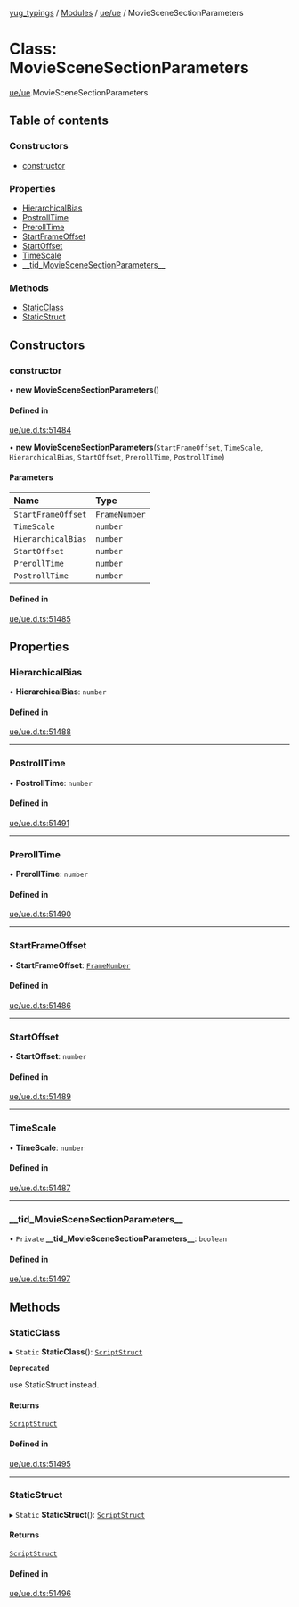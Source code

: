 [yug_typings](../README.md) / [Modules](../modules.md) / [ue/ue](../modules/ue_ue.md) / MovieSceneSectionParameters

# Class: MovieSceneSectionParameters

[ue/ue](../modules/ue_ue.md).MovieSceneSectionParameters

## Table of contents

### Constructors

- [constructor](ue_ue.MovieSceneSectionParameters.md#constructor)

### Properties

- [HierarchicalBias](ue_ue.MovieSceneSectionParameters.md#hierarchicalbias)
- [PostrollTime](ue_ue.MovieSceneSectionParameters.md#postrolltime)
- [PrerollTime](ue_ue.MovieSceneSectionParameters.md#prerolltime)
- [StartFrameOffset](ue_ue.MovieSceneSectionParameters.md#startframeoffset)
- [StartOffset](ue_ue.MovieSceneSectionParameters.md#startoffset)
- [TimeScale](ue_ue.MovieSceneSectionParameters.md#timescale)
- [\_\_tid\_MovieSceneSectionParameters\_\_](ue_ue.MovieSceneSectionParameters.md#__tid_moviescenesectionparameters__)

### Methods

- [StaticClass](ue_ue.MovieSceneSectionParameters.md#staticclass)
- [StaticStruct](ue_ue.MovieSceneSectionParameters.md#staticstruct)

## Constructors

### constructor

• **new MovieSceneSectionParameters**()

#### Defined in

[ue/ue.d.ts:51484](https://github.com/YugMetaverse/yug_typings/blob/b7d9b19/ue/ue.d.ts#L51484)

• **new MovieSceneSectionParameters**(`StartFrameOffset`, `TimeScale`, `HierarchicalBias`, `StartOffset`, `PrerollTime`, `PostrollTime`)

#### Parameters

| Name | Type |
| :------ | :------ |
| `StartFrameOffset` | [`FrameNumber`](ue_ue.FrameNumber.md) |
| `TimeScale` | `number` |
| `HierarchicalBias` | `number` |
| `StartOffset` | `number` |
| `PrerollTime` | `number` |
| `PostrollTime` | `number` |

#### Defined in

[ue/ue.d.ts:51485](https://github.com/YugMetaverse/yug_typings/blob/b7d9b19/ue/ue.d.ts#L51485)

## Properties

### HierarchicalBias

• **HierarchicalBias**: `number`

#### Defined in

[ue/ue.d.ts:51488](https://github.com/YugMetaverse/yug_typings/blob/b7d9b19/ue/ue.d.ts#L51488)

___

### PostrollTime

• **PostrollTime**: `number`

#### Defined in

[ue/ue.d.ts:51491](https://github.com/YugMetaverse/yug_typings/blob/b7d9b19/ue/ue.d.ts#L51491)

___

### PrerollTime

• **PrerollTime**: `number`

#### Defined in

[ue/ue.d.ts:51490](https://github.com/YugMetaverse/yug_typings/blob/b7d9b19/ue/ue.d.ts#L51490)

___

### StartFrameOffset

• **StartFrameOffset**: [`FrameNumber`](ue_ue.FrameNumber.md)

#### Defined in

[ue/ue.d.ts:51486](https://github.com/YugMetaverse/yug_typings/blob/b7d9b19/ue/ue.d.ts#L51486)

___

### StartOffset

• **StartOffset**: `number`

#### Defined in

[ue/ue.d.ts:51489](https://github.com/YugMetaverse/yug_typings/blob/b7d9b19/ue/ue.d.ts#L51489)

___

### TimeScale

• **TimeScale**: `number`

#### Defined in

[ue/ue.d.ts:51487](https://github.com/YugMetaverse/yug_typings/blob/b7d9b19/ue/ue.d.ts#L51487)

___

### \_\_tid\_MovieSceneSectionParameters\_\_

• `Private` **\_\_tid\_MovieSceneSectionParameters\_\_**: `boolean`

#### Defined in

[ue/ue.d.ts:51497](https://github.com/YugMetaverse/yug_typings/blob/b7d9b19/ue/ue.d.ts#L51497)

## Methods

### StaticClass

▸ `Static` **StaticClass**(): [`ScriptStruct`](ue_ue.ScriptStruct.md)

**`Deprecated`**

use StaticStruct instead.

#### Returns

[`ScriptStruct`](ue_ue.ScriptStruct.md)

#### Defined in

[ue/ue.d.ts:51495](https://github.com/YugMetaverse/yug_typings/blob/b7d9b19/ue/ue.d.ts#L51495)

___

### StaticStruct

▸ `Static` **StaticStruct**(): [`ScriptStruct`](ue_ue.ScriptStruct.md)

#### Returns

[`ScriptStruct`](ue_ue.ScriptStruct.md)

#### Defined in

[ue/ue.d.ts:51496](https://github.com/YugMetaverse/yug_typings/blob/b7d9b19/ue/ue.d.ts#L51496)
